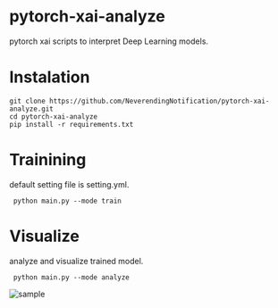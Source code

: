 # pytorch-xai-analyze

pytorch xai scripts to interpret Deep Learning models.


# Instalation
```
git clone https://github.com/NeverendingNotification/pytorch-xai-analyze.git
cd pytorch-xai-analyze
pip install -r requirements.txt
```


# Trainining
default setting file is setting.yml.
```
 python main.py --mode train
```


# Visualize
analyze and visualize trained model.
```
 python main.py --mode analyze
```
![sample](https://neverendingnotification.github.io/images/xai_sample.jpg)





